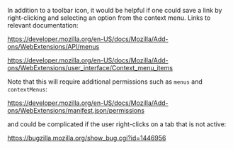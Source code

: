 In addition to a toolbar icon, it would be helpful if one could save a link by right-clicking and selecting an option from the context menu. Links to relevant documentation:

https://developer.mozilla.org/en-US/docs/Mozilla/Add-ons/WebExtensions/API/menus

https://developer.mozilla.org/en-US/docs/Mozilla/Add-ons/WebExtensions/user_interface/Context_menu_items

Note that this will require additional permissions such as `menus` and `contextMenus`:

https://developer.mozilla.org/en-US/docs/Mozilla/Add-ons/WebExtensions/manifest.json/permissions

and could be complicated if the user right-clicks on a tab that is not active:

https://bugzilla.mozilla.org/show_bug.cgi?id=1446956
